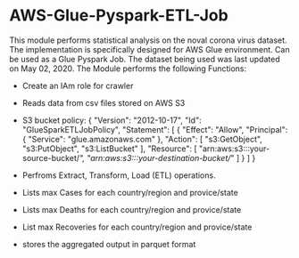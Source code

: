 # AWS-Glue-Pyspark-ETL-Job


This module performs statistical analysis on the noval corona virus dataset. The implementation is specifically
designed for AWS Glue environment. Can be used as a Glue Pyspark Job.
The dataset being used was last updated on May 02, 2020. 
The Module performs the following Functions:
*  Create an IAm role for crawler
* Reads data from csv files stored on AWS S3

  
* S3 bucket policy:
{
  "Version": "2012-10-17",
  "Id": "GlueSparkETLJobPolicy",
  "Statement": [
    {
      "Effect": "Allow",
      "Principal": {
        "Service": "glue.amazonaws.com"
      },
      "Action": [
        "s3:GetObject",
        "s3:PutObject",
        "s3:ListBucket"
      ],
      "Resource": [
        "arn:aws:s3:::your-source-bucket/*",
        "arn:aws:s3:::your-destination-bucket/*"
      ]
    }
  ]
}
* Perfroms Extract, Transform, Load (ETL) operations.
* Lists max Cases for each country/region and provice/state
* Lists max Deaths for each country/region and provice/state
* List max Recoveries for each country/region and provice/state
* stores the aggregated output in parquet format





